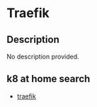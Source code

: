 # Traefik

## Description

No description provided.

## k8 at home search

- [traefik](https://nanne.dev/k8s-at-home-search/#/traefik)

